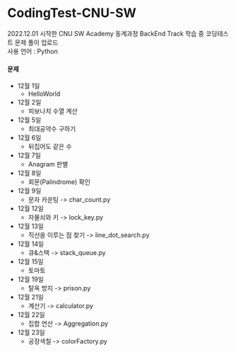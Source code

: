 # CodingTest-CNU-SW

2022.12.01 시작한 CNU SW Academy 동계과정 BackEnd Track 학습 중 코딩테스트 문제 풀이 업로드  
사용 언어 : Python
<br/>
#### 문제
- 12월 1일 
  - HelloWorld
- 12월 2일 
  - 피보나치 수열 계산
- 12월 5일 
  - 최대공약수 구하기
- 12월 6일 
  - 뒤집어도 같은 수
- 12월 7일 
  - Anagram 판별
- 12월 8일 
  - 회문(Palindrome) 확인
- 12월 9일 
  - 문자 카운팅 -> char_count.py
- 12월 12일 
  - 자물쇠와 키 -> lock_key.py
- 12월 13일 
  - 직선을 이루는 점 찾기 -> line_dot_search.py
- 12월 14일
  - 큐&스택 -> stack_queue.py 
- 12월 15일 
  - 토마토 
- 12월 19일 
  - 탈옥 방지 -> prison.py
- 12월 21일 
  - 계산기 -> calculator.py
- 12월 22일 
  - 집합 연산 -> Aggregation.py
- 12월 23일 
  - 공장색칠 -> colorFactory.py
